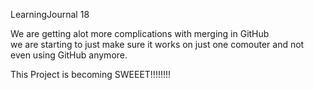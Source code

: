 LearningJournal 18  



We are getting alot more complications with merging in GitHub  
we are starting to just make sure it works on just one comouter and not  
 even using GitHub anymore.

 This Project is becoming SWEEET!!!!!!!!

